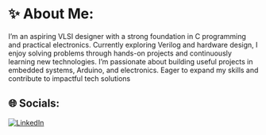 # ✨ About Me:

I’m an aspiring VLSI designer with a strong foundation in C programming and practical electronics. Currently exploring Verilog and hardware design, I enjoy solving problems through hands-on projects and continuously learning new technologies. I’m passionate about building useful projects in embedded systems, Arduino, and electronics. Eager to expand my skills and contribute to impactful tech solutions

## 🌐 Socials:
[![LinkedIn](https://img.shields.io/badge/LinkedIn-blue?logo=linkedin&logoColor=white)]([https://www.linkedin.com/in/Rithan](https://www.linkedin.com/in/rithan-karthikeyan-b82034373/))

